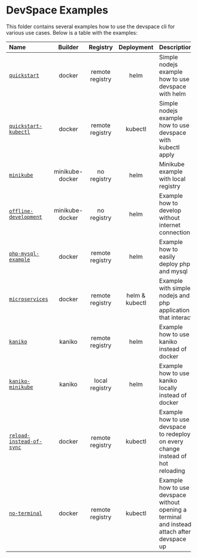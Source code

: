# DevSpace Examples

This folder contains several examples how to use the devspace cli for various use cases. Below is a table with the examples:  

| Name | Builder | Registry | Deployment | Description |
|:------|:----------:|:----------:|:----------:|:-------------|
| [`quickstart`](https://github.com/covexo/devspace/tree/master/examples/quickstart) | docker | remote registry | helm | Simple nodejs example how to use devspace with helm |
| [`quickstart-kubectl`](https://github.com/covexo/devspace/tree/master/examples/quickstart-kubectl) | docker | remote registry | kubectl | Simple nodejs example how to use devspace with kubectl apply |
| [`minikube`](https://github.com/covexo/devspace/tree/master/examples/minikube) | minikube-docker | no registry | helm | Minikube example with local registry |
| [`offline-development`](https://github.com/covexo/devspace/tree/master/examples/offline-development) | minikube-docker | no registry | helm | Example how to develop without internet connection |
| [`php-mysql-example`](https://github.com/covexo/devspace/tree/master/examples/php-mysql-example) | docker | remote registry | helm | Example how to easily deploy php and mysql |
| [`microservices`](https://github.com/covexo/devspace/tree/master/examples/microservices) | docker | remote registry | helm & kubectl | Example with simple nodejs and php application that interact |
| [`kaniko`](https://github.com/covexo/devspace/tree/master/examples/kaniko) | kaniko | remote registry | helm | Example how to use kaniko instead of docker |
| [`kaniko-minikube`](https://github.com/covexo/devspace/tree/master/examples/kaniko-minikube) | kaniko | local registry | helm | Example how to use kaniko locally instead of docker |
| [`reload-instead-of-sync`](https://github.com/covexo/devspace/tree/master/examples/reload-instead-of-sync) | docker | remote registry | kubectl | Example how to use devspace to redeploy on every change instead of hot reloading |
| [`no-terminal`](https://github.com/covexo/devspace/tree/master/examples/no-terminal) | docker | remote registry | kubectl | Example how to use devspace without opening a terminal and instead attach after devspace up |
